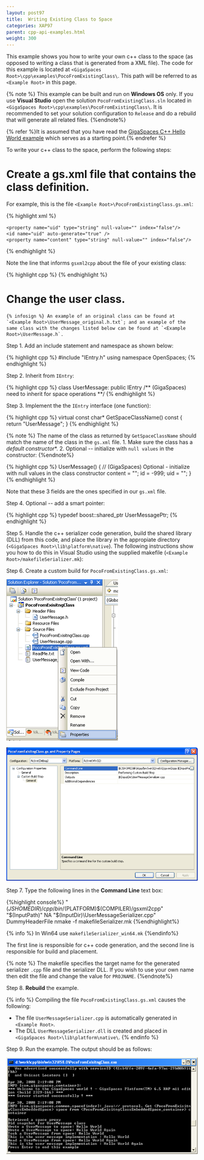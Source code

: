 ```yaml
---
layout: post97
title:  Writing Existing Class to Space
categories: XAP97
parent: cpp-api-examples.html
weight: 300
---
```




This example shows you how to write your own c++ class to the space (as opposed to writing a class that is generated from a XML file). The code for this example is located at `<GigaSpaces Root>\cpp\examples\PocoFromExistingClass\`. This path will be referred to as `<Example Root>` in this page.

{% note %}
This example can be built and run on **Windows OS** only. If you use **Visual Studio** open the solution `PocoFromExistingClass.sln` located in `<GigaSpaces Root>\cpp\examples\PocoFromExistingClass\`. It is recommended to set your solution configuration to `Release` and do a rebuild that will generate all related files.
{%endnote%}

{% refer %}It is assumed that you have read the [GigaSpaces C++ Hello World example](./cpp-api-hello-world-example.html) which serves as a starting point.{% endrefer %}

To write your c++ class to the space, perform the following steps:

# Create a gs.xml file that contains the class definition.

For example, this is the file `<Example Root>\PocoFromExistingClass.gs.xml`:

{% highlight xml %}
<?xml version="1.0" encoding="UTF-8"?>
<!DOCTYPE gigaspaces-mapping SYSTEM "../../config/cpp.dtd">
<gigaspaces-mapping>
  <include-header file="UserMessage.h"/>
  <class name="UserMessage" persist="false" replicate="false" fifo="false" >
    <property name="id" type="int" null-value="-999" index="true"/>
    <routing  name="id"/>

    <property name="uid" type="string" null-value="" index="false"/>
    <id name="uid" auto-generate="true" />
    <property name="content" type="string" null-value="" index="false"/>
  </class>
</gigaspaces-mapping>
{% endhighlight %}

Note the line that informs `gsxml2cpp` about the file of your existing class:

{% highlight cpp %}
<include-header file="UserMessage.h"/>
{% endhighlight %}

# Change the user class.

    {% infosign %} An example of an original class can be found at `<Example Root>\UserMessage_original.h.txt`; and an example of the same class with the changes listed below can be found at `<Example Root>\UserMessage.h`.

Step 1. Add an include statement and namespace as shown below:

{% highlight cpp %}
#include "IEntry.h"
using namespace OpenSpaces;
{% endhighlight %}

Step 2. Inherit from `IEntry`:

{% highlight cpp %}
class UserMessage:  public IEntry /** (GigaSpaces) need to inherit for space operations **/
{% endhighlight %}

Step 3. Implement the the `IEntry` interface (one function):

{% highlight cpp %}
virtual const char* GetSpaceClassName() const
{
     return "UserMessage";
}
{% endhighlight %}

{% note %}
The name of the class as returned by `GetSpaceClassName` should match the name of the class in the `gs.xml` file.
    1. Make sure the class has a *default constructor**.
    2. Optional -- initialize with `null values` in the constructor:
{%endnote%}

{% highlight cpp %}
UserMessage()
{
	// (GigaSpaces) Optional - initialize with null values in the class constructor
	content = "";
	id = -999;
	uid = "";
}
{% endhighlight %}

Note that these 3 fields are the ones specified in our `gs.xml` file.

Step 4. Optional -- add a smart pointer:

{% highlight cpp %}
typedef boost::shared_ptr<UserMessage>    UserMessagePtr;
{% endhighlight %}

Step 5. Handle the c++ serializer code generation, build the shared library (DLL) from this code, and place the library in the appropiate directory (`<GigaSpaces Root>\lib\platform\native`).
The following instructions show you how to do this in Visual Studio using the supplied makefile (`<Example Root>/makefileSerializer.mk`):

Step 6. Create a custom build for `PocoFromExistingClass.gs.xml`:

![cpp_exisitng_xmlPropertiesSelect.PNG](/attachment_files/cpp_exisitng_xmlPropertiesSelect.PNG)

![cpp_exisitng_xmlPropertiesCommandLine.PNG](/attachment_files/cpp_exisitng_xmlPropertiesCommandLine.PNG)

Step 7. Type the following lines in the **Command Line** text box:

{%highlight console%}
"$(JSHOMEDIR)/cpp/bin/$(PLATFORM)\$(COMPILER)/gsxml2cpp" "$(InputPath)" NA "$(InputDir)\UserMessageSerializer.cpp" DummyHeaderFile
  nmake -f makefileSerializer.mk
{%endhighlight%}

{% info %}
In Win64 use `makefileSerializer_win64.mk`
{%endinfo%}

The first line is responsible for c++ code generation, and the second line is responsible for build and placement.

{% note %}
The makefile specifies the target name for the generated serializer `.cpp` file and the serializer DLL. If you wish to use your own name then edit the file and change the value for `PROJNAME`.
{%endnote%}

Step 8. **Rebuild** the example.

{% info %}
Compiling the file `PocoFromExistingClass.gs.xml` causes the following:

- The file `UserMessageSerializer.cpp` is automatically generated in `<Example Root>`.
- The DLL `UserMessageSerializer.dll` is created and placed in `<GigaSpaces Root>\lib\platform\native\`.
{% endinfo %}

Step 9. Run the example. The output should be as follows:

![cpp_exisitng_expectedOutput.png](/attachment_files/cpp_exisitng_expectedOutput.png)

